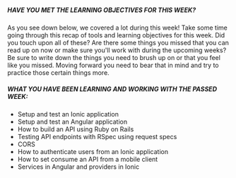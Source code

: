 ##### HAVE YOU MET THE LEARNING OBJECTIVES FOR THIS WEEK?
As you see down below, we covered a lot during this week! Take some time going through this recap of tools and learning objectives for this week. Did you touch upon all of these? Are there some things you missed that you can read up on now or make sure you'll work with during the upcoming weeks?
 Be sure to write down the things you need to brush up on or that you feel like you missed. Moving forward you need to bear that in mind and try to practice those certain things more.

 
##### WHAT YOU HAVE BEEN LEARNING AND WORKING WITH THE PASSED WEEK:

* Setup and test an Ionic application
* Setup and test an Angular application
* How to build an API using Ruby on Rails
* Testing API endpoints with RSpec using request specs
* CORS
* How to authenticate users from an Ionic application
* How to set consume an API from a mobile client
* Services in Angular and providers in Ionic


